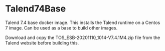 # Talend74Base
Talend 7.4 base docker image. This installs the Talend runtime on a Centos 7 image.
Can be used as a base to build other images.


Download and copy the TOS_ESB-20201110_1014-V7.4.1M4.zip file from the Talend website before building this.